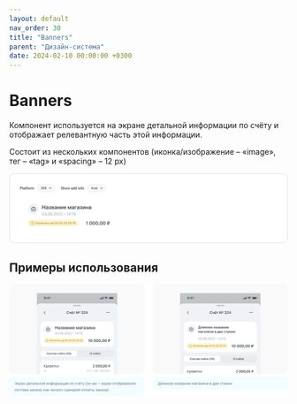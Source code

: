 ```yaml
---
layout: default
nav_order: 30
title: "Banners"
parent: "Дизайн-система"
date: 2024-02-10 00:00:00 +0300
---
```


# Banners

Компонент используется на экране детальной информации по счёту и отображает релевантную
часть этой информации.

Состоит из нескольких компонентов (иконка/изображение – «image», тег – «tag» и «spacing» – 12 px)

![Banners](/assets/images/design/banners/frame1.png)

## Примеры использования

![Banners](/assets/images/design/banners/frame2.png)

